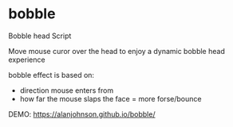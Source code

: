 # bobble
Bobble head Script

Move mouse curor over the head to enjoy a dynamic bobble head experience

bobble effect is based on:
- direction mouse enters from
- how far the mouse slaps the face = more forse/bounce


DEMO: https://alanjohnson.github.io/bobble/
